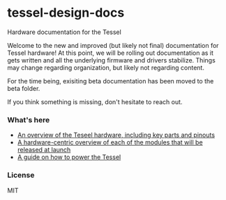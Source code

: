 tessel-design-docs
==================

Hardware documentation for the Tessel

Welcome to the new and improved (but likely not final) documentation for Tessel hardware! At this point, we will be rolling out documentation as it gets written and all the underlying firmware and drivers stabilize. Things may change regarding organization, but likely not regarding content.

For the time being, exisiting beta documentation has been moved to the beta folder.

If you think something is missing, don't hesitate to reach out.

### What's here

* [An overview of the Teseel hardware, including key parts and pinouts](./tessel-hardware-overview.md)
* [A hardware-centric overview of each of the modules that will be released at launch](./modules-overview.md)
* [A guide on how to power the Tessel](./powering-tessel.md)

### License

MIT
